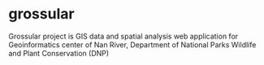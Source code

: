 # grossular

Grossular project is GIS data and spatial analysis web application for Geoinformatics center of Nan River, Department of National Parks Wildlife and Plant Conservation (DNP)
